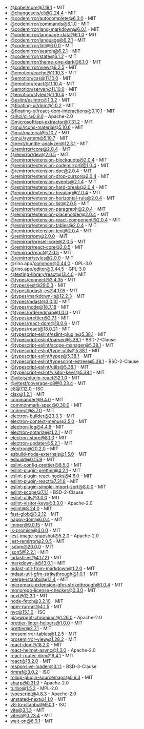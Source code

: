 - [@babel/core@7.19.1](https://github.com/babel/babel) - MIT
- [@changesets/cli@2.24.4](https://github.com/changesets/changesets/tree/main/packages/cli) - MIT
- [@codemirror/autocomplete@6.3.0](https://github.com/codemirror/autocomplete) - MIT
- [@codemirror/commands@6.1.0](https://github.com/codemirror/commands) - MIT
- [@codemirror/lang-markdown@6.0.1](https://github.com/codemirror/lang-markdown) - MIT
- [@codemirror/language-data@6.1.0](https://github.com/codemirror/language-data) - MIT
- [@codemirror/language@6.2.1](https://github.com/codemirror/language) - MIT
- [@codemirror/lint@6.0.0](https://github.com/codemirror/lint) - MIT
- [@codemirror/search@6.2.1](https://github.com/codemirror/search) - MIT
- [@codemirror/state@6.1.2](https://github.com/codemirror/state) - MIT
- [@codemirror/theme-one-dark@6.1.0](https://github.com/codemirror/theme-one-dark) - MIT
- [@codemirror/view@6.2.5](https://github.com/codemirror/view) - MIT
- [@emotion/cache@11.10.3](https://github.com/emotion-js/emotion/tree/main/packages/cache) - MIT
- [@emotion/css@11.10.0](https://github.com/emotion-js/emotion/tree/main/packages/css) - MIT
- [@emotion/react@11.10.4](https://github.com/emotion-js/emotion/tree/main/packages/react) - MIT
- [@emotion/server@11.10.0](https://github.com/emotion-js/emotion/tree/main/packages/server) - MIT
- [@emotion/styled@11.10.4](https://github.com/emotion-js/emotion/tree/main/packages/styled) - MIT
- [@eslint/eslintrc@1.3.2](https://github.com/eslint/eslintrc) - MIT
- [@floating-ui/dom@1.0.2](https://github.com/floating-ui/floating-ui) - MIT
- [@floating-ui/react-dom-interactions@0.10.1](https://github.com/floating-ui/floating-ui) - MIT
- [@lhci/cli@0.9.0](https://github.com/GoogleChrome/lighthouse-ci) - Apache-2.0
- [@microsoft/api-extractor@7.31.2](https://github.com/microsoft/rushstack) - MIT
- [@mui/icons-material@5.10.6](https://github.com/mui/material-ui) - MIT
- [@mui/material@5.10.7](https://github.com/mui/material-ui) - MIT
- [@mui/system@5.10.7](https://github.com/mui/material-ui) - MIT
- [@next/bundle-analyzer@12.3.1](https://github.com/vercel/next.js) - MIT
- [@remirror/core@2.0.4](https://github.com/remirror/remirror) - MIT
- [@remirror/dev@2.0.5](https://github.com/remirror/remirror) - MIT
- [@remirror/extension-blockquote@2.0.4](https://github.com/remirror/remirror) - MIT
- [@remirror/extension-codemirror6@1.0.4](https://github.com/remirror/remirror) - MIT
- [@remirror/extension-doc@2.0.4](https://github.com/remirror/remirror) - MIT
- [@remirror/extension-drop-cursor@2.0.4](https://github.com/remirror/remirror) - MIT
- [@remirror/extension-events@2.1.4](https://github.com/remirror/remirror) - MIT
- [@remirror/extension-hard-break@2.0.4](https://github.com/remirror/remirror) - MIT
- [@remirror/extension-heading@2.0.4](https://github.com/remirror/remirror) - MIT
- [@remirror/extension-horizontal-rule@2.0.4](https://github.com/remirror/remirror) - MIT
- [@remirror/extension-list@2.0.5](https://github.com/remirror/remirror) - MIT
- [@remirror/extension-paragraph@2.0.4](https://github.com/remirror/remirror) - MIT
- [@remirror/extension-placeholder@2.0.4](https://github.com/remirror/remirror) - MIT
- [@remirror/extension-react-component@2.0.4](https://github.com/remirror/remirror) - MIT
- [@remirror/extension-tables@2.0.4](https://github.com/remirror/remirror) - MIT
- [@remirror/extension-text@2.0.4](https://github.com/remirror/remirror) - MIT
- [@remirror/pm@2.0.0](https://github.com/remirror/remirror) - MIT
- [@remirror/preset-core@2.0.5](https://github.com/remirror/remirror) - MIT
- [@remirror/react-core@2.0.5](https://github.com/remirror/remirror) - MIT
- [@remirror/react@2.0.5](https://github.com/remirror/remirror) - MIT
- [@remirror/styles@2.0.0](https://github.com/remirror/remirror) - MIT
- @rino.app/common@0.44.0 - GPL-3.0
- @rino.app/editor@0.44.5 - GPL-3.0
- [@testing-library/react@13.4.0](https://github.com/testing-library/react-testing-library) - MIT
- [@types/connect@3.4.35](https://github.com/DefinitelyTyped/DefinitelyTyped) - MIT
- [@types/jest@29.0.3](https://github.com/DefinitelyTyped/DefinitelyTyped) - MIT
- [@types/lodash-es@4.17.6](https://github.com/DefinitelyTyped/DefinitelyTyped) - MIT
- [@types/markdown-it@12.2.3](https://github.com/DefinitelyTyped/DefinitelyTyped) - MIT
- [@types/mdast@3.0.10](https://github.com/DefinitelyTyped/DefinitelyTyped) - MIT
- [@types/node@18.7.18](https://github.com/DefinitelyTyped/DefinitelyTyped) - MIT
- [@types/orderedmap@1.0.0](https://github.com/DefinitelyTyped/DefinitelyTyped) - MIT
- [@types/prettier@2.7.1](https://github.com/DefinitelyTyped/DefinitelyTyped) - MIT
- [@types/react-dom@18.0.6](https://github.com/DefinitelyTyped/DefinitelyTyped) - MIT
- [@types/react@18.0.21](https://github.com/DefinitelyTyped/DefinitelyTyped) - MIT
- [@typescript-eslint/eslint-plugin@5.38.1](https://github.com/typescript-eslint/typescript-eslint) - MIT
- [@typescript-eslint/parser@5.38.1](https://github.com/typescript-eslint/typescript-eslint) - BSD-2-Clause
- [@typescript-eslint/scope-manager@5.38.1](https://github.com/typescript-eslint/typescript-eslint) - MIT
- [@typescript-eslint/type-utils@5.38.1](https://github.com/typescript-eslint/typescript-eslint) - MIT
- [@typescript-eslint/types@5.38.1](https://github.com/typescript-eslint/typescript-eslint) - MIT
- [@typescript-eslint/typescript-estree@5.38.1](https://github.com/typescript-eslint/typescript-eslint) - BSD-2-Clause
- [@typescript-eslint/utils@5.38.1](https://github.com/typescript-eslint/typescript-eslint) - MIT
- [@typescript-eslint/visitor-keys@5.38.1](https://github.com/typescript-eslint/typescript-eslint) - MIT
- [@vitejs/plugin-react@2.1.0](https://github.com/vitejs/vite) - MIT
- [@vitest/coverage-c8@0.23.4](https://github.com/vitest-dev/vitest) - MIT
- [c8@7.12.0](https://github.com/bcoe/c8) - ISC
- [clsx@1.2.1](https://github.com/lukeed/clsx) - MIT
- [commander@9.4.0](https://github.com/tj/commander.js) - MIT
- [commonmark-spec@0.30.0](https://github.com/commonmark/CommonMark) - MIT
- [connect@3.7.0](https://github.com/senchalabs/connect) - MIT
- [electron-builder@23.3.3](https://github.com/electron-userland/electron-builder) - MIT
- [electron-context-menu@3.5.0](https://github.com/sindresorhus/electron-context-menu) - MIT
- [electron-log@4.4.8](https://github.com/megahertz/electron-log) - MIT
- [electron-notarize@1.2.1](https://github.com/electron/electron-notarize) - MIT
- [electron-store@8.1.0](https://github.com/sindresorhus/electron-store) - MIT
- [electron-updater@5.2.1](https://github.com/electron-userland/electron-builder) - MIT
- [electron@20.2.0](https://github.com/electron/electron) - MIT
- [esbuild-node-externals@1.5.0](https://github.com/pradel/esbuild-node-externals) - MIT
- [esbuild@0.15.9](https://github.com/evanw/esbuild) - MIT
- [eslint-config-prettier@8.5.0](https://github.com/prettier/eslint-config-prettier) - MIT
- [eslint-plugin-prettier@4.2.1](https://github.com/prettier/eslint-plugin-prettier) - MIT
- [eslint-plugin-react-hooks@4.6.0](https://github.com/facebook/react) - MIT
- [eslint-plugin-react@7.31.8](https://github.com/jsx-eslint/eslint-plugin-react) - MIT
- [eslint-plugin-simple-import-sort@8.0.0](https://github.com/lydell/eslint-plugin-simple-import-sort) - MIT
- [eslint-scope@7.1.1](https://github.com/eslint/eslint-scope) - BSD-2-Clause
- [eslint-utils@3.0.0](https://github.com/mysticatea/eslint-utils) - MIT
- [eslint-visitor-keys@3.3.0](https://github.com/eslint/eslint-visitor-keys) - Apache-2.0
- [eslint@8.24.0](https://github.com/eslint/eslint) - MIT
- [fast-glob@3.2.12](https://github.com/mrmlnc/fast-glob) - MIT
- [happy-dom@6.0.4](https://github.com/capricorn86/happy-dom) - MIT
- [immer@9.0.15](https://github.com/immerjs/immer) - MIT
- [is-promise@4.0.0](https://github.com/then/is-promise) - MIT
- [jest-image-snapshot@5.2.0](https://github.com/americanexpress/jest-image-snapshot) - Apache-2.0
- [jest-remirror@2.0.5](https://github.com/remirror/remirror) - MIT
- [jsdom@20.0.0](https://github.com/jsdom/jsdom) - MIT
- [json5@2.2.1](https://github.com/json5/json5) - MIT
- [lodash-es@4.17.21](https://github.com/lodash/lodash) - MIT
- [markdown-it@13.0.1](https://github.com/markdown-it/markdown-it) - MIT
- [mdast-util-from-markdown@1.2.0](https://github.com/syntax-tree/mdast-util-from-markdown) - MIT
- [mdast-util-gfm-strikethrough@1.0.1](https://github.com/syntax-tree/mdast-util-gfm-strikethrough) - MIT
- [merge-istanbul@1.1.4](https://github.com/ocavue/merge-istanbul) - MIT
- [micromark-extension-gfm-strikethrough@1.0.4](https://github.com/micromark/micromark-extension-gfm-strikethrough) - MIT
- [monorepo-license-checker@0.3.0](https://github.com/ocavue/monorepo-license-checker) - MIT
- [next@12.3.1](https://github.com/vercel/next.js) - MIT
- [node-fetch@3.2.10](https://github.com/node-fetch/node-fetch) - MIT
- [npm-run-all@4.1.5](https://github.com/mysticatea/npm-run-all) - MIT
- [nyc@15.1.0](https://github.com/istanbuljs/nyc) - ISC
- [playwright-chromium@1.26.0](https://github.com/Microsoft/playwright) - Apache-2.0
- [prettier-linter-helpers@1.0.0](https://github.com/prettier/prettier-linter-helpers) - MIT
- [prettier@2.7.1](https://github.com/prettier/prettier) - MIT
- [prosemirror-tables@1.2.5](https://github.com/prosemirror/prosemirror-tables) - MIT
- [prosemirror-view@1.28.2](https://github.com/prosemirror/prosemirror-view) - MIT
- [react-dom@18.2.0](https://github.com/facebook/react) - MIT
- [react-helmet-async@1.3.0](https://github.com/staylor/react-helmet-async) - Apache-2.0
- [react-router-dom@6.4.1](https://github.com/remix-run/react-router) - MIT
- [react@18.2.0](https://github.com/facebook/react) - MIT
- [responsive-loader@3.1.1](https://github.com/dazuaz/responsive-loader) - BSD-3-Clause
- [rimraf@3.0.2](https://github.com/isaacs/rimraf) - ISC
- [rollup-plugin-sourcemaps@0.6.3](https://github.com/maxdavidson/rollup-plugin-sourcemaps) - MIT
- [sharp@0.31.0](https://github.com/lovell/sharp) - Apache-2.0
- [turbo@1.5.3](https://github.com/vercel/turborepo) - MPL-2.0
- [typescript@4.8.3](https://github.com/Microsoft/TypeScript) - Apache-2.0
- unstated-next@1.1.0 - MIT
- [v8-to-istanbul@9.0.1](https://github.com/istanbuljs/v8-to-istanbul) - ISC
- [vite@3.1.3](https://github.com/vitejs/vite) - MIT
- [vitest@0.23.4](https://github.com/vitest-dev/vitest) - MIT
- [wait-on@6.0.1](https://github.com/jeffbski/wait-on) - MIT
